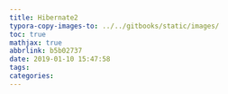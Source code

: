 ```yaml
---
title: Hibernate2
typora-copy-images-to: ../../gitbooks/static/images/
toc: true
mathjax: true
abbrlink: b5b02737
date: 2019-01-10 15:47:58
tags:
categories:
---
```


